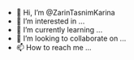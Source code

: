 - 👋 Hi, I’m @ZarinTasnimKarina
- 👀 I’m interested in ...
- 🌱 I’m currently learning ...
- 💞️ I’m looking to collaborate on ...
- 📫 How to reach me ...

<!---
ZarinTasnimKarina/ZarinTasnimKarina is a ✨ special ✨ repository because its `README.md` (this file) appears on your GitHub profile.
You can click the Preview link to take a look at your changes.
--->
